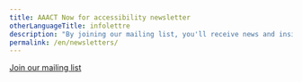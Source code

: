 ```yaml
---
title: AAACT Now for accessibility newsletter
otherLanguageTitle: infolettre
description: "By joining our mailing list, you'll receive news and insights on digital accessibility so we can all contribute to disability inclusion."
permalink: /en/newsletters/
---
```


[Join our mailing list](https://forms-formulaires.alpha.canada.ca/en/id/clwg9uutq012sx883m3l6gt8p)

